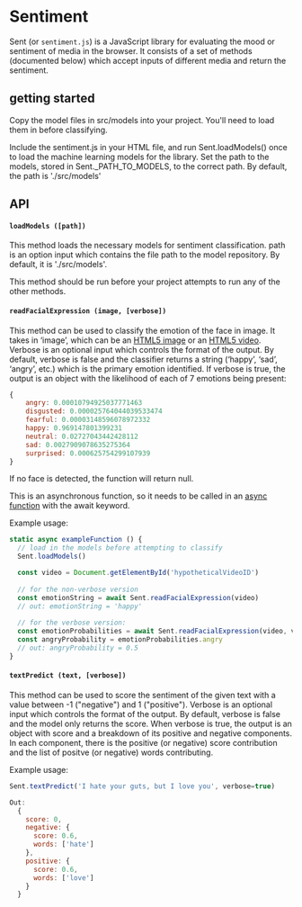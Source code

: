 # Sentiment

Sent (or `sentiment.js`) is a JavaScript library for evaluating the mood or sentiment of media in the browser. It consists of a set of methods (documented below) which accept inputs of different media and return the sentiment. 

## getting started

Copy the model files in src/models into your project. You'll need to load them in before classifying. 

Include the sentiment.js in your HTML file, and run Sent.loadModels() once to load the machine learning models for the library. Set the path to the models, stored in Sent._PATH_TO_MODELS, to the correct path. By default, the path is './src/models'

## API

#### `loadModels ([path])`

This method loads the necessary models for sentiment classification. path is an option input which contains the file path to the model repository. By default, it is './src/models'.

This method should be run before your project attempts to run any of the other methods.

#### `readFacialExpression (image, [verbose])`

This method can be used to classify the emotion of the face in image. It takes in ‘image’, which can be an [HTML5 image](https://developer.mozilla.org/en-US/docs/Web/HTML/Element/img) or an [HTML5 video](https://developer.mozilla.org/en-US/docs/Web/HTML/Element/video). Verbose is an optional input which controls the format of the output. By default, verbose is false and the classifier returns a string (‘happy’, ‘sad’, ‘angry’, etc.) which is the primary emotion identified. If verbose is true, the output is an object with the likelihood of each of 7 emotions being present:

```js
{
    angry: 0.00010794925037771463
    disgusted: 0.000025764044039533474
    fearful: 0.00003148596078972332
    happy: 0.969147801399231
    neutral: 0.02727043442428112
    sad: 0.0027909078635275364
    surprised: 0.000625754299107939
}
```
If no face is detected, the function will return null.

This is an asynchronous function, so it needs to be called in an [async function](https://developer.mozilla.org/en-US/docs/Web/JavaScript/Reference/Statements/async_function) with the await keyword. 

Example usage: 
```js
static async exampleFunction () {
  // load in the models before attempting to classify
  Sent.loadModels()

  const video = Document.getElementById('hypotheticalVideoID')
 
  // for the non-verbose version
  const emotionString = await Sent.readFacialExpression(video)
  // out: emotionString = 'happy'
 
  // for the verbose version:
  const emotionProbabilities = await Sent.readFacialExpression(video, verbose = true)
  const angryProbability = emotionProbabilities.angry
  // out: angryProbability = 0.5
}
```

#### `textPredict (text, [verbose])`
This method can be used to score the sentiment of the given text with a value between -1 ("negative") and 1 ("positive"). Verbose is an optional input which controls the format of the output. By default, verbose is false and the model only returns the score. When verbose is true, the output is an object with score and a breakdown of its positive and negative components. In each component, there is the positive (or negative) score contribution and the list of positve (or negative) words contributing.

Example usage:
```js
Sent.textPredict('I hate your guts, but I love you', verbose=true)

Out:
  {
    score: 0,
    negative: {
      score: 0.6,
      words: ['hate']
    },
    positive: {
      score: 0.6,
      words: ['love']
    }
  }
```